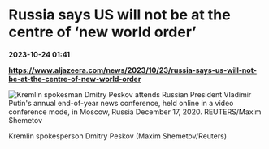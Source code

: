 # Russia says US will not be at the centre of ‘new world order’

**2023-10-24 01:41**

**https://www.aljazeera.com/news/2023/10/23/russia-says-us-will-not-be-at-the-centre-of-new-world-order**

![Kremlin spokesman Dmitry Peskov attends Russian President Vladimir Putin's annual end-of-year news conference, held online in a video conference mode, in Moscow, Russia December 17, 2020. REUTERS/Maxim Shemetov](https://www.aljazeera.com/wp-content/uploads/2023/10/2020-12-17T103602Z_841257404_RC2YOK9GF406_RTRMADP_3_RUSSIA-PUTIN-1698064395.jpg?resize=770%2C513&quality=80)

Kremlin spokesperson Dmitry Peskov (Maxim Shemetov/Reuters)